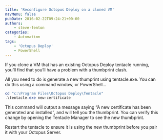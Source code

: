 ```yaml
---
title: 'Reconfigure Octopus Deploy on a cloned VM'
navMenu: false
pubDate: 2016-02-22T09:24:21+00:00
authors:
    - steve-fenton
categories:
    - Automation
tags:
    - 'Octopus Deploy'
    - PowerShell
---
```


If you clone a VM that has an existing Octopus Deploy tentacle running, you’ll find that you’ll have a problem with a thumbprint clash.

All you need to do is generate a new thumprint using tentacle.exe. You can do this using a command window, or PowerShell…

```powershell
cd "c:\Program Files\Octopus Deploy\Tentacle"
.\tentacle.exe new-certificate
```

This command will output a message saying “A new certificate has been generated and installed”, and will tell you the thumbprint. You can verify this change by opening the Tentacle Manager to see the new thumbprint.

Restart the tentacle to ensure it is using the new thumbprint before you pair it with your Octopus Server.